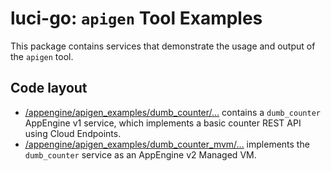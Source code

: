 luci-go: `apigen` Tool Examples
==========================================

This package contains services that demonstrate the usage and output of the
`apigen` tool.

Code layout
-----------

  * [/appengine/apigen_examples/dumb_counter/...](
  https://github.com/luci/luci-go/tree/master/appengine/apigen_examples/dumb_counter)
    contains a `dumb_counter` AppEngine v1 service, which implements a basic
    counter REST API using Cloud Endpoints.
  * [/appengine/apigen_examples/dumb_counter_mvm/...](
  https://github.com/luci/luci-go/tree/master/appengine/apigen_examples/dumb_counter_mvm)
    implements the `dumb_counter` service as an AppEngine v2 Managed VM.
